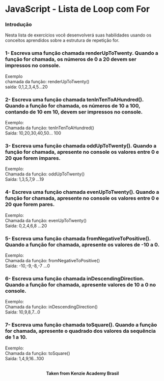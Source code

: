 <h1>JavaScript - Lista de Loop com For</h1>

<h3>Introdução</h3>
Nesta lista de exercícios você desenvolverá suas habilidades usando os conceitos aprendidos sobre a estrutura de repetição for.

<h3>1- Escreva uma função chamada renderUpToTwenty. Quando a função for chamada, os números de 0 a 20 devem ser impressos no console.</h3>

Exemplo  
chamada da função: renderUpToTwenty()  
saída: 0,1,2,3,4,5...20

<h3>2- Escreva uma função chamada tenInTenToAHundred(). Quando a função for chamada, os números de 10 a 100, contando de 10 em 10, devem ser impressos no console.</h3>

Exemplo:  
Chamada da função: ⁠tenInTenToAHundred()  
Saída: 10,20,30,40,50... 100

<h3>3- Escreva uma função chamada oddUpToTwenty(). Quando a função for chamada, apresente no console os valores entre 0 e 20 que forem ímpares.</h3>

Exemplo:  
Chamada da função: oddUpToTwenty()  
Saída: 1,3,5,7,9 ...19

<h3>4- Escreva uma função chamada evenUpToTwenty(). Quando a função for chamada, apresente no console os valores entre 0 e 20 que forem pares.</h3>

Exemplo:  
Chamada da função: evenUpToTwenty()  
Saída: 0,2,4,6,8 ...20

<h3>5- Escreva uma função chamada fromNegativeToPositive(). Quando a função for chamada, apresente os valores de -10 a 0.</h3>

Exemplo:  
Chamada da função: fromNegativeToPositive()  
Saída: -10,-9,-8,-7 ...0

<h3>6- Escreva uma função chamada inDescendingDirection. Quando a função for chamada, apresente valores de 10 a 0 no console.</h3>

Exemplo:  
Chamada da função: inDescendingDirection()  
Saída: 10,9,8,7...0

<h3>7- Escreva uma função chamada toSquare(). Quando a função for chamada, apresente o quadrado dos valores da sequência de 1 a 10.</h3>

Exemplo:  
Chamada da função: toSquare()  
Saída: 1,4,9,16...100
<br>
<br>

<p align="center"><b>Taken from Kenzie Academy Brasil</b></p>
